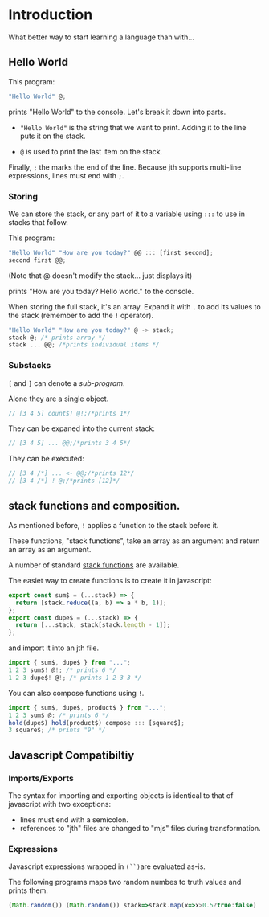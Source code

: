 # Introduction

What better way to start learning a language than with...

## Hello World

This program:

```javascript
"Hello World" @;
```

prints "Hello World" to the console. Let's break it down into parts.

- `"Hello World"` is the string that we want to print. Adding it to the line puts it on the stack.

- `@` is used to print the last item on the stack.

Finally, `;` the marks the end of the line.
Because jth supports multi-line expressions, lines must end with `;`.

### Storing

We can store the stack, or any part of it to a variable using `:::` to use in stacks that follow.

This program:

```javascript
"Hello World" "How are you today?" @@ ::: [first second];
second first @@;
```

(Note that @ doesn't modify the stack... just displays it)

prints "How are you today? Hello world." to the console.

When storing the full stack, it's an array. Expand it with `.` to add its values to the stack (remember to add the `!` operator).

```javascript
"Hello World" "How are you today?" @ -> stack;
stack @; /* prints array */
stack ... @@; /*prints individual items */
```

### Substacks

`[` and `]` can denote a _sub-program_.

Alone they are a single object.

```javascript
// [3 4 5] count$! @!;/*prints 1*/
```

They can be expaned into the current stack:

```javascript
// [3 4 5] ... @@;/*prints 3 4 5*/
```

They can be executed:

```javascript
// [3 4 /*] ... <- @@;/*prints 12*/
// [3 4 /*] ! @;/*prints [12]*/
```

## stack functions and composition.

As mentioned before, `!` applies a function to the stack before it.

These functions, "stack functions", take an array as an argument and return an array as an argument.

A number of standard [stack functions](./api.md#stack-functions) are available.

The easiet way to create functions is to create it in javascript:

```javascript
export const sum$ = (...stack) => {
  return [stack.reduce((a, b) => a * b, 1)];
};
export const dupe$ = (...stack) => {
  return [...stack, stack[stack.length - 1]];
};
```

and import it into an jth file.

```javascript
import { sum$, dupe$ } from "...";
1 2 3 sum$! @!; /* prints 6 */
1 2 3 dupe$! @!; /* prints 1 2 3 3 */
```

You can also compose functions using `!`.

```javascript
import { sum$, dupe$, product$ } from "...";
1 2 3 sum$ @; /* prints 6 */
hold(dupe$) hold(product$) compose ::: [square$];
3 square$; /* prints "9" */
```

## Javascript Compatibiltiy

### Imports/Exports

The syntax for importing and exporting objects is identical to that of javascript with two exceptions:

- lines must end with a semicolon.
- references to "jth" files are changed to "mjs" files during transformation.

### Expressions

Javascript expressions wrapped in ` (``) `are evaluated as-is.

The following programs maps two random numbes to truth values and prints them.

```javascript
(Math.random()) (Math.random()) stack=>stack.map(x=>x>0.5?true:false) !! @!!;
```
